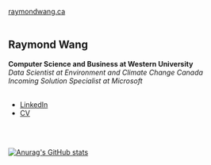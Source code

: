 <a href="https://raymondwang.ca">raymondwang.ca</a> <br/><br/>
<h2>Raymond Wang</h2>
<b>Computer Science and Business at Western University <br/></b>
<i>Data Scientist at Environment and Climate Change Canada <br/>
Incoming Solution Specialist at Microsoft<br/><br/></i>
<ul>
  <li><a href="linkedin.com/raymondcrwang">LinkedIn</a></li>
  <li><a href="https://drive.google.com/file/d/1Hddb9aBO7CppZFT8s-cOndXYuaDe89P9/view?usp=sharing">CV</a></li>
</ul>
<br/><br/>

[![Anurag's GitHub stats](https://github-readme-stats.vercel.app/api?username=wheatsnackbread)](https://github.com/anuraghazra/github-readme-stats)
